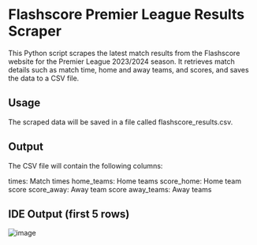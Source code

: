 # Flashscore Premier League Results Scraper
This Python script scrapes the latest match results from the Flashscore website for the Premier League 2023/2024 season. It retrieves match details such as match time, home and away teams, and scores, and saves the data to a CSV file.

## Usage
The scraped data will be saved in a file called flashscore_results.csv.

## Output
The CSV file will contain the following columns:

times: Match times
home_teams: Home teams
score_home: Home team score
score_away: Away team score
away_teams: Away teams

## IDE Output (first 5 rows)

![image](https://github.com/user-attachments/assets/157b120c-1ebe-4eea-b0d1-7ef54c76bab6)

